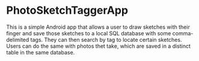 # PhotoSketchTaggerApp

This is a simple Android app that allows a user to draw sketches with their finger and save those sketches to a local SQL database with some comma-delimited tags. They can then search by tag to locate certain sketches. Users can do the same with photos thet take, which are saved in a distinct table in the same database.
